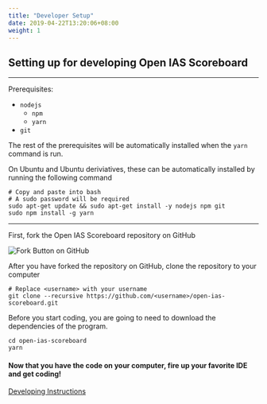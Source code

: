 ```yaml
---
title: "Developer Setup"
date: 2019-04-22T13:20:06+08:00
weight: 1
---
```


## Setting up for developing Open IAS Scoreboard
---
Prerequisites:

- `nodejs`
    - `npm`
    - `yarn`
- `git`

The rest of the prerequisites will be automatically installed when the `yarn` command is run.

On Ubuntu and Ubuntu deriviatives, these can be automatically installed by running the following command
```
# Copy and paste into bash
# A sudo password will be required
sudo apt-get update && sudo apt-get install -y nodejs npm git
sudo npm install -g yarn
```
---

First, fork the Open IAS Scoreboard repository on GitHub

![Fork Button on GitHub](/img/github-fork.png)

After you have forked the repository on GitHub, clone the repository to your computer
```
# Replace <username> with your username
git clone --recursive https://github.com/<username>/open-ias-scoreboard.git
```

Before you start coding, you are going to need to download the dependencies of the program.
```
cd open-ias-scoreboard
yarn
```

#### Now that you have the code on your computer, fire up your favorite IDE and get coding!
[Developing Instructions](/dev/developing)
